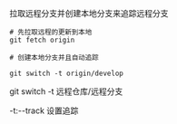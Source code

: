 
拉取远程分支并创建本地分支来追踪远程分支

```
# 先拉取远程的更新到本地
git fetch origin 

# 创建本地分支并且自动追踪

git switch -t origin/develop
```

git switch -t 远程仓库/远程分支

-t:--track 设置追踪